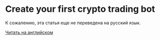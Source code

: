 # Create your first crypto trading bot

К сожалению, эта статья еще не переведена на русский язык.

[Читать на английском](/en/building-apps/waves-api-and-sdk/examples/trading-bot)
